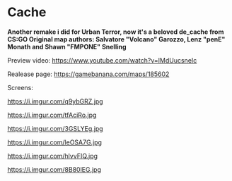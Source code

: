 # Cache

**Another remake i did for Urban Terror, now it's a beloved de_cache from CS:GO
Original map authors: Salvatore "Volcano" Garozzo, Lenz "penE" Monath and Shawn "FMPONE" Snelling**

Preview video: https://www.youtube.com/watch?v=IMdUucsneIc

Realease page: https://gamebanana.com/maps/185602

Screens:

https://i.imgur.com/q9ybGRZ.jpg

https://i.imgur.com/tfAciRo.jpg

https://i.imgur.com/3GSLYEg.jpg

https://i.imgur.com/leOSA7G.jpg

https://i.imgur.com/hlvvFIQ.jpg

https://i.imgur.com/8B80lEG.jpg
